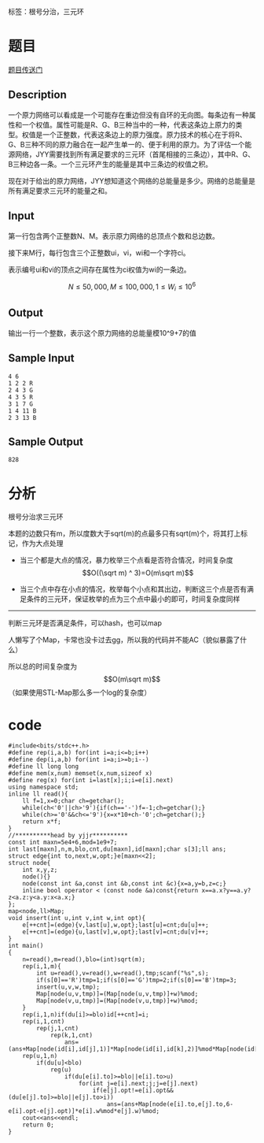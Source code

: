 ﻿---
subtitle: "根号分治求三元环"
tags: 
 - 特殊-三元环
grammar_cjkRuby: true
catalog: true
layout:  post
header-img: "img/header/P35.jpg"
preview-img: "/img/preview/P35.jpg"
---
标签：根号分治，三元环

# 题目

[题目传送门](http://www.lydsy.com/JudgeOnline/problem.php?id=5206)

## Description

一个原力网络可以看成是一个可能存在重边但没有自环的无向图。每条边有一种属性和一个权值。属性可能是R、G、B三种当中的一种，代表这条边上原力的类型。权值是一个正整数，代表这条边上的原力强度。原力技术的核心在于将R、G、B三种不同的原力融合在一起产生单一的、便于利用的原力。为了评估一个能源网络，JYY需要找到所有满足要求的三元环（首尾相接的三条边），其中R、G、B三种边各一条。一个三元环产生的能量是其中三条边的权值之积。

现在对于给出的原力网络，JYY想知道这个网络的总能量是多少。网络的总能量是所有满足要求三元环的能量之和。

## Input

第一行包含两个正整数N、M。表示原力网络的总顶点个数和总边数。

接下来M行，每行包含三个正整数ui，vi，wi和一个字符ci。

表示编号ui和vi的顶点之间存在属性为ci权值为wi的一条边。

$$N≤50,000,M≤100,000,1≤W_i≤10^6$$

## Output

输出一行一个整数，表示这个原力网络的总能量模10^9+7的值

## Sample Input
```
4 6
1 2 2 R
2 4 3 G
4 3 5 R
3 1 7 G
1 4 11 B
2 3 13 B
```
## Sample Output
```
828
```
# 分析

根号分治求三元环

本题的边数只有m，所以度数大于sqrt(m)的点最多只有sqrt(m)个，将其打上标记，作为大点处理

- 当三个都是大点的情况，暴力枚举三个点看是否符合情况，时间复杂度$$O((\sqrt m) ^ 3)=O(m\sqrt m)$$

- 当三个点中存在小点的情况，枚举每个小点和其出边，判断这三个点是否有满足条件的三元环，保证枚举的点为三个点中最小的即可，时间复杂度同样

------

判断三元环是否满足条件，可以hash，也可以map

人懒写了个Map，卡常也没卡过去gg，所以我的代码并不能AC（貌似暴露了什么）

所以总的时间复杂度为$$O(m\sqrt m)$$（如果使用STL-Map那么多一个log的复杂度）

# code
```
#include<bits/stdc++.h>
#define rep(i,a,b) for(int i=a;i<=b;i++)
#define dep(i,a,b) for(int i=a;i>=b;i--)
#define ll long long
#define mem(x,num) memset(x,num,sizeof x)
#define reg(x) for(int i=last[x];i;i=e[i].next)
using namespace std;
inline ll read(){
	ll f=1,x=0;char ch=getchar();
	while(ch<'0'||ch>'9'){if(ch=='-')f=-1;ch=getchar();}
	while(ch>='0'&&ch<='9'){x=x*10+ch-'0';ch=getchar();}
	return x*f;
}
//**********head by yjjr**********
const int maxn=5e4+6,mod=1e9+7;
int last[maxn],n,m,blo,cnt,du[maxn],id[maxn];char s[3];ll ans;
struct edge{int to,next,w,opt;}e[maxn<<2];
struct node{
    int x,y,z;
    node(){}
    node(const int &a,const int &b,const int &c){x=a,y=b,z=c;}
    inline bool operator < (const node &a)const{return x==a.x?y==a.y?z<a.z:y<a.y:x<a.x;}
};
map<node,ll>Map;
void insert(int u,int v,int w,int opt){
	e[++cnt]=(edge){v,last[u],w,opt};last[u]=cnt;du[u]++;
	e[++cnt]=(edge){u,last[v],w,opt};last[v]=cnt;du[v]++;
}
int main()
{
	n=read(),m=read(),blo=(int)sqrt(m);
	rep(i,1,m){
		int u=read(),v=read(),w=read(),tmp;scanf("%s",s);
		if(s[0]=='R')tmp=1;if(s[0]=='G')tmp=2;if(s[0]=='B')tmp=3;
		insert(u,v,w,tmp);
		Map[node(u,v,tmp)]=(Map[node(u,v,tmp)]+w)%mod;
		Map[node(v,u,tmp)]=(Map[node(v,u,tmp)]+w)%mod;
	}
	rep(i,1,n)if(du[i]>=blo)id[++cnt]=i;
	rep(i,1,cnt)
		rep(j,1,cnt)
			rep(k,1,cnt)
			    ans=(ans+Map[node(id[i],id[j],1)]*Map[node(id[i],id[k],2)]%mod*Map[node(id[j],id[k],3)])%mod;
	rep(u,1,n)
		if(du[u]<blo)
			reg(u)
				if(du[e[i].to]>=blo||e[i].to>u)
					for(int j=e[i].next;j;j=e[j].next)
						if(e[j].opt!=e[i].opt&&(du[e[j].to]>=blo||e[j].to>i))
							ans=(ans+Map[node(e[i].to,e[j].to,6-e[i].opt-e[j].opt)]*e[i].w%mod*e[j].w)%mod;
	cout<<ans<<endl;
	return 0;
}
```